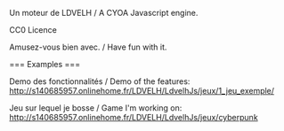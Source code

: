 Un moteur de LDVELH / A CYOA Javascript engine.

CC0 Licence

Amusez-vous bien avec. / Have fun with it.


=== Examples ===

Demo des fonctionnalités / Demo of the features:
http://s140685957.onlinehome.fr/LDVELH/LdvelhJs/jeux/1_jeu_exemple/

Jeu sur lequel je bosse / Game I'm working on:
http://s140685957.onlinehome.fr/LDVELH/LdvelhJs/jeux/cyberpunk
